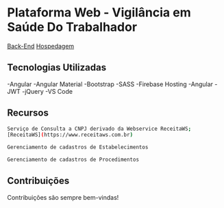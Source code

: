 # Plataforma Web - Vigilância em Saúde Do Trabalhador

[Back-End](https://github.com/kleitonkltn/std_sys)
[Hospedagem](https://visatcoxim.web.app/)

## Tecnologias Utilizadas

-Angular
-Angular Material
-Bootstrap
-SASS
-Firebase Hosting
-Angular
-JWT
-jQuery
-VS Code

## Recursos

```sh
Serviço de Consulta a CNPJ derivado da Webservice ReceitaWS;
[ReceitaWS](https://www.receitaws.com.br)
```

```sh
Gerenciamento de cadastros de Estabelecimentos
```

```sh
Gerenciamento de cadastros de Procedimentos
```

## Contribuições

Contribuições são sempre bem-vindas!
